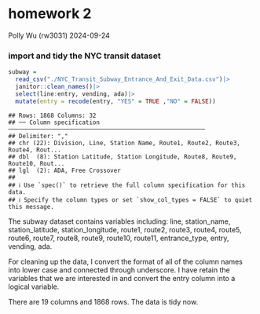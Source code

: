 homework 2
================
Polly Wu (rw3031)
2024-09-24

### import and tidy the NYC transit dataset

``` r
subway = 
  read_csv("./NYC_Transit_Subway_Entrance_And_Exit_Data.csv")|>
  janitor::clean_names()|>
  select(line:entry, vending, ada)|>
  mutate(entry = recode(entry, "YES" = TRUE ,"NO" = FALSE))
```

    ## Rows: 1868 Columns: 32
    ## ── Column specification ────────────────────────────────────────────────────────
    ## Delimiter: ","
    ## chr (22): Division, Line, Station Name, Route1, Route2, Route3, Route4, Rout...
    ## dbl  (8): Station Latitude, Station Longitude, Route8, Route9, Route10, Rout...
    ## lgl  (2): ADA, Free Crossover
    ## 
    ## ℹ Use `spec()` to retrieve the full column specification for this data.
    ## ℹ Specify the column types or set `show_col_types = FALSE` to quiet this message.

The subway dataset contains variables including: line, station_name,
station_latitude, station_longitude, route1, route2, route3, route4,
route5, route6, route7, route8, route9, route10, route11, entrance_type,
entry, vending, ada.

For cleaning up the data, I convert the format of all of the column
names into lower case and connected through underscore. I have retain
the variables that we are interested in and convert the entry column
into a logical variable.

There are 19 columns and 1868 rows. The data is tidy now.

